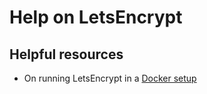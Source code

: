 # Help on LetsEncrypt

## Helpful resources

* On running LetsEncrypt in a [Docker setup](https://certbot.eff.org/docs/install.html#running-with-docker)